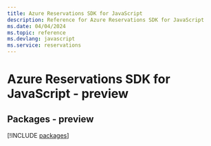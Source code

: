 ```yaml
---
title: Azure Reservations SDK for JavaScript
description: Reference for Azure Reservations SDK for JavaScript
ms.date: 04/04/2024
ms.topic: reference
ms.devlang: javascript
ms.service: reservations
---
```

# Azure Reservations SDK for JavaScript - preview
## Packages - preview
[!INCLUDE [packages](reservations-index.md)]